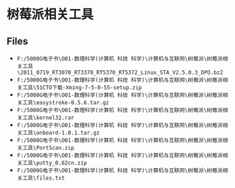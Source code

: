 # 树莓派相关工具

## Files

- `F:/5000G电子书\O01-数理科学(计算机 科技 科学)\计算机与互联网\树莓派\树莓派相关工具\2011_0719_RT3070_RT3370_RT5370_RT5372_Linux_STA_V2.5.0.3_DPO.bz2`
- `F:/5000G电子书\O01-数理科学(计算机 科技 科学)\计算机与互联网\树莓派\树莓派相关工具\51CTO下载-Xming-7-5-0-55-setup.zip`
- `F:/5000G电子书\O01-数理科学(计算机 科技 科学)\计算机与互联网\树莓派\树莓派相关工具\easystroke-0.5.6.tar.gz`
- `F:/5000G电子书\O01-数理科学(计算机 科技 科学)\计算机与互联网\树莓派\树莓派相关工具\kernel32.rar`
- `F:/5000G电子书\O01-数理科学(计算机 科技 科学)\计算机与互联网\树莓派\树莓派相关工具\onboard-1.0.1.tar.gz`
- `F:/5000G电子书\O01-数理科学(计算机 科技 科学)\计算机与互联网\树莓派\树莓派相关工具\PortScan.zip`
- `F:/5000G电子书\O01-数理科学(计算机 科技 科学)\计算机与互联网\树莓派\树莓派相关工具\putty_0.62cn.zip`
- `F:/5000G电子书\O01-数理科学(计算机 科技 科学)\计算机与互联网\树莓派\树莓派相关工具\files.txt`
